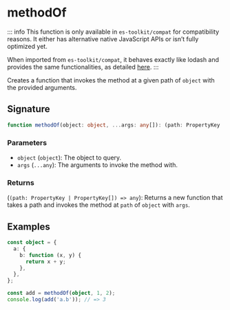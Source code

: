# methodOf

::: info
This function is only available in `es-toolkit/compat` for compatibility reasons. It either has alternative native JavaScript APIs or isn’t fully optimized yet.

When imported from `es-toolkit/compat`, it behaves exactly like lodash and provides the same functionalities, as detailed [here](../../../compatibility.md).
:::

Creates a function that invokes the method at a given path of `object` with the provided arguments.

## Signature

```typescript
function methodOf(object: object, ...args: any[]): (path: PropertyKey | PropertyKey[]) => any;
```

### Parameters

- `object` (`object`): The object to query.
- `args` (`...any`): The arguments to invoke the method with.

### Returns

(`(path: PropertyKey | PropertyKey[]) => any`): Returns a new function that takes a path and invokes the method at `path` of `object` with `args`.

## Examples

```typescript
const object = {
  a: {
    b: function (x, y) {
      return x + y;
    },
  },
};

const add = methodOf(object, 1, 2);
console.log(add('a.b')); // => 3
```
